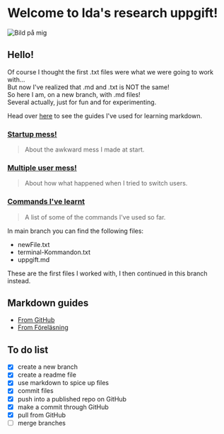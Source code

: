 # Welcome to Ida's research uppgift!

![Bild på mig](https://media.licdn.com/dms/image/v2/C5603AQFEzLlS5z3vpA/profile-displayphoto-shrink_800_800/profile-displayphoto-shrink_800_800/0/1524664061079?e=1731542400&v=beta&t=3VbH7htDK3zhEo5-mGzXRgYFbDlZb374OSsNY7q4AIo) 

## Hello!  
Of course I thought the first .txt files were what we were going to work with...  
But now I've realized that .md and .txt is NOT the same!  
So here I am, on a new branch, with .md files!   
Several actually, just for fun and for experimenting.  

Head over [here](#Markdown-guides) to see the guides I've used for learning markdown.


### [Startup mess!](/startup-mess.md)
> About the awkward mess I made at start.

### [Multiple user mess!](/uppgift2.md)
> About how what happened when I tried to switch users.

### [Commands I've learnt](/learnt-commandos.md)
> A list of some of the commands I've used so far.


In main branch you can find the following files:

+ newFile.txt
+ terminal-Kommandon.txt
+ uppgift.md

These are the first files I worked with, I then continued in this branch instead.

## Markdown guides
+ [From GitHub](https://docs.github.com/en/get-started/writing-on-github/getting-started-with-writing-and-formatting-on-github/basic-writing-and-formatting-syntax)
+ [From Föreläsning](https://www.markdownguide.org/basic-syntax/)


## To do list 
- [x] create a new branch
- [x] create a readme file
- [x] use markdown to spice up files
- [x] commit files
- [x] push into a published repo on GitHub
- [x] make a commit through GitHub
- [x] pull from GitHub
- [ ] merge branches
